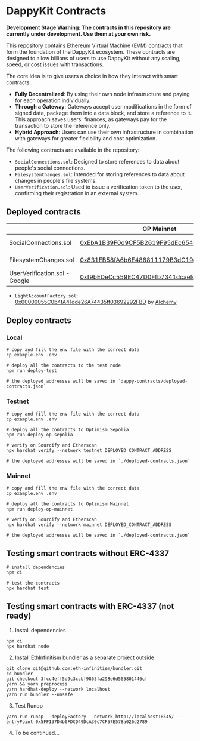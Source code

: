 # DappyKit Contracts

**Development Stage Warning: The contracts in this repository are currently under development. Use them at your own risk.**

This repository contains Ethereum Virtual Machine (EVM) contracts that form the foundation of the DappyKit ecosystem. These contracts are designed to allow billions of users to use DappyKit without any scaling, speed, or cost issues with transactions.

The core idea is to give users a choice in how they interact with smart contracts:
- **Fully Decentralized**: By using their own node infrastructure and paying for each operation individually.
- **Through a Gateway**: Gateways accept user modifications in the form of signed data, package them into a data block, and store a reference to it. This approach saves users' finances, as gateways pay for the transaction to store the reference only.
- **Hybrid Approach**: Users can use their own infrastructure in combination with gateways for greater flexibility and cost optimization.

The following contracts are available in the repository:
- `SocialConnections.sol`: Designed to store references to data about people's social connections.
- `FilesystemChanges.sol`: Intended for storing references to data about changes in people's file systems.
- `UserVerification.sol`: Used to issue a verification token to the user, confirming their registration in an external system.

## Deployed contracts

|                               | OP Mainnet                                                                                                                       | OP Sepolia                                                                                                                                      |
|-------------------------------|----------------------------------------------------------------------------------------------------------------------------------|-------------------------------------------------------------------------------------------------------------------------------------------------|
| SocialConnections.sol         | [0xEbA1B39F0d9CF5B2619F95dEc6543eC258767fC2](https://optimistic.etherscan.io/address/0xeba1b39f0d9cf5b2619f95dec6543ec258767fc2) | [0xD8FC858221428B6b8ce304CE7aF1E838067Ea806](https://sepolia-optimism.etherscan.io/address/0xD8FC858221428B6b8ce304CE7aF1E838067Ea806) (v1.0.0) |
| FilesystemChanges.sol         | [0x831EB58fA6b6E488811179B3dC19c5524059bA58](https://optimistic.etherscan.io/address/0x831EB58fA6b6E488811179B3dC19c5524059bA58) | [0x204B8968E70084cDCBad327614334F1D7553aaF2](https://sepolia-optimism.etherscan.io/address/0x204B8968E70084cDCBad327614334F1D7553aaF2) (v1.0.0) |
| UserVerification.sol - Google | [0xf9bEDeCc559EC47D0Ffb7341dcaefc74450612A7](https://optimistic.etherscan.io/address/0xf9bEDeCc559EC47D0Ffb7341dcaefc74450612A7) | [0x721462E34DCC00F8Bd0f0cD07762cfd482a0Fcb4](https://sepolia-optimism.etherscan.io/address/0x721462E34DCC00F8Bd0f0cD07762cfd482a0Fcb4) (v1.0.3) |

- `LightAccountFactory.sol`: [0x00000055C0b4fA41dde26A74435ff03692292FBD](https://sepolia-optimism.etherscan.io/address/0x00000055C0b4fA41dde26A74435ff03692292FBD) by [Alchemy](https://docs.alchemy.com/reference/factory-addresses#testnet-deployments)

## Deploy contracts

### Local

```shell
# copy and fill the env file with the correct data
cp example.env .env

# deploy all the contracts to the test node
npm run deploy-test

# the deployed addresses will be saved in `dappy-contracts/deployed-contracts.json`
```

### Testnet

```shell
# copy and fill the env file with the correct data
cp example.env .env

# deploy all the contracts to Optimism Sepolia
npm run deploy-op-sepolia

# verify on Sourcify and Etherscan
npx hardhat verify --network testnet DEPLOYED_CONTRACT_ADDRESS

# the deployed addresses will be saved in `./deployed-contracts.json`
```

### Mainnet

```shell
# copy and fill the env file with the correct data
cp example.env .env

# deploy all the contracts to Optimism Mainnet
npm run deploy-op-mainnet

# verify on Sourcify and Etherscan
npx hardhat verify --network mainnet DEPLOYED_CONTRACT_ADDRESS

# the deployed addresses will be saved in `./deployed-contracts.json`
```

## Testing smart contracts without ERC-4337

```shell
# install dependencies
npm ci

# test the contracts
npx hardhat test
```

## Testing smart contracts with ERC-4337 (not ready)

1. Install dependencies
```shell
npm ci
npx hardhat node
```

2. Install EthInfinitism bundler as a separate project outside

```shell
git clone git@github.com:eth-infinitism/bundler.git
cd bundler
git checkout 3fcc4eff5d9c3ccbf9863fa298e6d565801446cf
yarn && yarn preprocess
yarn hardhat-deploy --network localhost
yarn run bundler --unsafe
```

3. Test Runop

```shell
yarn run runop --deployFactory --network http://localhost:8545/ --entryPoint 0x5FF137D4b0FDCD49DcA30c7CF57E578a026d2789
```
4. To be continued...
